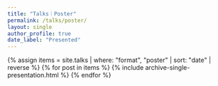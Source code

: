 ```yaml
---
title: "Talks｜Poster"
permalink: /talks/poster/
layout: single
author_profile: true
date_label: "Presented"
---
```

<div class="entries-list">
{% assign items = site.talks | where: "format", "poster" | sort: "date" | reverse %}
{% for post in items %}
  {% include archive-single-presentation.html %}
{% endfor %}
</div>
